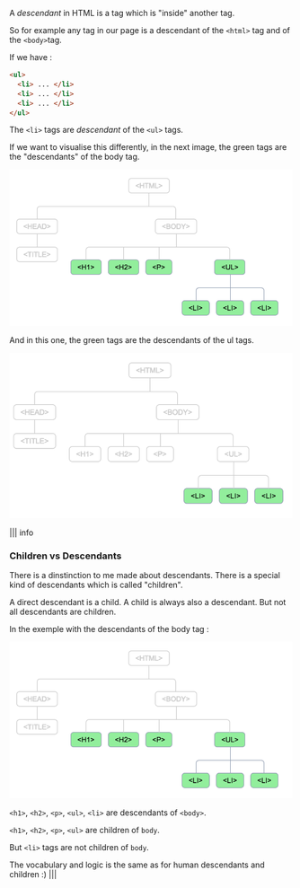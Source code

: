 A *descendant* in HTML is a tag which is "inside" another tag.

So for example any tag in our page is a descendant of the `<html>`
 tag and of the `<body>`tag.
 
If we have :

```html
<ul>
  <li> ... </li>
  <li> ... </li>
  <li> ... </li>
</ul>
```

The `<li>` tags are *descendant* of the `<ul>` tags.

If we want to visualise this differently, in the next image, the green tags are the "descendants" of the body tag.

![](.guides/img/illu4.png)

And in this one, the green tags are the descendants of the ul tags.

![](.guides/img/illu5.png)

||| info
### Children vs Descendants
There is a dinstinction to me made about descendants. There is a special kind of descendants which is called "children".

A direct descendant is a child.
A child is always also a descendant.
But not all descendants are children.

In the exemple with the descendants of the body tag :

![](.guides/img/illu4.png)

`<h1>`, `<h2>`, `<p>`, `<ul>`, `<li>` are descendants of `<body>`.

`<h1>`, `<h2>`, `<p>`, `<ul>`  are children of `body`.

But `<li>` tags are not children of `body`.

The vocabulary and logic is the same as for human descendants and children :)
|||